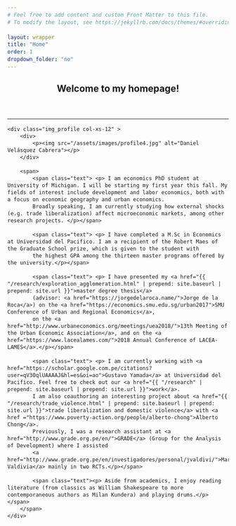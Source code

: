 ```yaml
---
# Feel free to add content and custom Front Matter to this file.
# To modify the layout, see https://jekyllrb.com/docs/themes/#overriding-theme-defaults

layout: wrapper
title: "Home"
order: 1
dropdown_folder: "no"
---
```

<article>
<header class="page-header">
	<h2>Welcome to my homepage!</h2>	
</header>

<hr>
  
	<div class="img_profile col-xs-12" >	
		<div> 
			<p><img src="/assets/images/profile4.jpg" alt="Daniel Velásquez Cabrera"></p>
		</div> 
		
		<span>  
			<span class="text"> <p> I am economics PhD student at University of Michigan. I will be starting my first year this fall. My fields of interest include development and labor economics, both with a focus on economic geography and urban economics.
			Broadly speaking, I am currently studying how external shocks (e.g. trade liberalization) affect microeconomic markets, among other research projects. </p></span>
	
			<span class="text"> <p> I have completed a M.Sc in Economics at Universidad del Pacifico. I am a recipient of the Robert Maes of the Graduate School prize, which is given to the student with 
			the highest GPA among the thirteen master programs offered by the university.</p></span>
	
			<span class="text"> <p> I have presented my <a href="{{ "/research/exploration_agglomeration.html" | prepend: site.baseurl | prepend: site.url }}">master degree thesis</a> 
			(advisor: <a href="https://jorgedelaroca.name/">Jorge de la Roca</a>) on the <a href="https://economics.smu.edu.sg/urban2017">SMU Conference of Urban and Regional Economics</a>, 
			on the <a href="http://www.urbaneconomics.org/meetings/uea2018/">13th Meeting of the Urban Economic Association</a>, and on the <a href="https://www.lacealames.com/">2018 Annual Conference of LACEA-LAMES</a>.</p></span>

			<span class="text"> <p> I am currently working with <a href="https://scholar.google.com.pe/citations?user=qV3OqlUAAAAJ&hl=es&oi=ao">Gustavo Yamada</a> at Universidad del Pacifico. Feel free to check out our <a href="{{ "/research" | prepend: site.baseurl | prepend: site.url }}">work</a>. 
			I am also coauthoring an interesting project about <a href="{{ "/research/trade_violence.html" | prepend: site.baseurl | prepend: site.url }}">trade liberalization and domestic violence</a> with <a href ="https://www.poverty-action.org/people/alberto-chong">Alberto Chong</a>.
			Previously, I was a research assistant at <a href="http://www.grade.org.pe/en/">GRADE</a> (Group for the Analysis of Development) where I assisted 
			<a href="http://www.grade.org.pe/en/investigadores/personal/jvaldivi/">Martín Valdivia</a> mainly in two RCTs.</p></span>
	
			<span class="text"><p> Aside from academics, I enjoy reading literature (from classics as William Shakespeare to more contemporaneous authors as Milan Kundera) and playing drums.</p></span>
		</span>
	</div>

</article>

